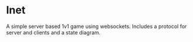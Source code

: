 # Inet
A simple server based 1v1 game using websockets. Includes a protocol for server and clients and a state diagram. 
